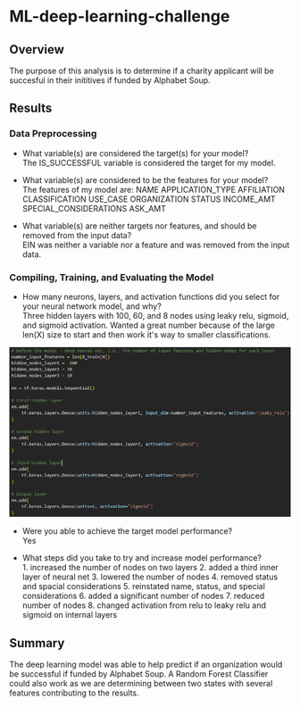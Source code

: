 # ML-deep-learning-challenge

## Overview

The purpose of this analysis is to determine if a charity applicant will be succesful in their inititives if funded by Alphabet Soup.

## Results

### Data Preprocessing

* What variable(s) are considered the target(s) for your model?  
The IS_SUCCESSFUL variable is considered the target for my model.

* What variable(s) are considered to be the features for your model?  
The features of my model are: 
    NAME
    APPLICATION_TYPE
    AFFILIATION
    CLASSIFICATION
    USE_CASE
    ORGANIZATION
    STATUS
    INCOME_AMT
    SPECIAL_CONSIDERATIONS
    ASK_AMT

* What variable(s) are neither targets nor features, and should be removed from the input data?  
EIN was neither a variable nor a feature and was removed from the input data.

### Compiling, Training, and Evaluating the Model

* How many neurons, layers, and activation functions did you select for your neural network model, and why?  
Three hidden layers with 100, 60, and 8 nodes using leaky relu, sigmoid, and sigmoid activation. Wanted a great number because of the large len(X) size to start and then work it's way to smaller classifications.

![model structure](model_setup.PNG)

* Were you able to achieve the target model performance?  
Yes

* What steps did you take to try and increase model performance?  
            1. increased the number of nodes on two layers
            2. added a third inner layer of neural net
            3. lowered the number of nodes
            4. removed status and spacial considerations
            5. reinstated name, status, and special considerations
            6. added a significant number of nodes
            7. reduced number of nodes
            8. changed activation from relu to leaky relu and sigmoid on internal layers

## Summary

The deep learning model was able to help predict if an organization would be successful if funded by Alphabet Soup.  A Random Forest Classifier could also work as we are determining between two states with several features contributing to the results.
